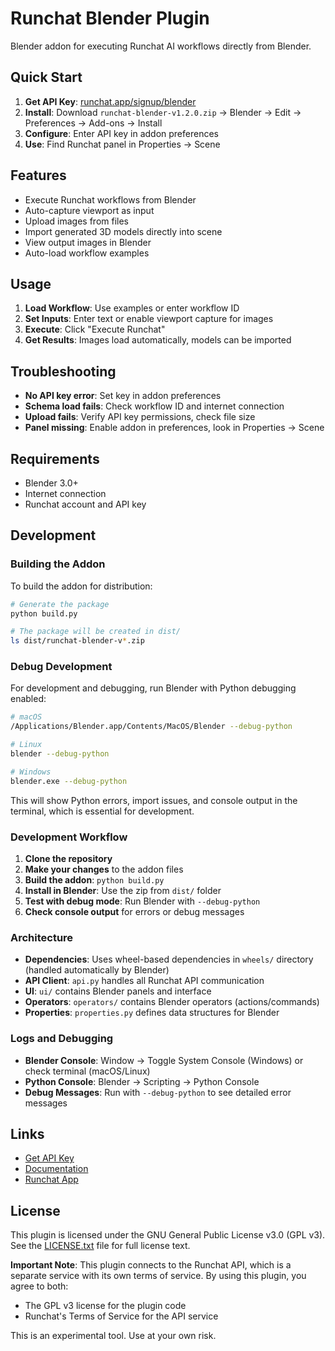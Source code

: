 # Runchat Blender Plugin

Blender addon for executing Runchat AI workflows directly from Blender.

## Quick Start

1. **Get API Key**: [runchat.app/signup/blender](https://runchat.app/signup/blender)
2. **Install**: Download `runchat-blender-v1.2.0.zip` → Blender → Edit → Preferences → Add-ons → Install
3. **Configure**: Enter API key in addon preferences
4. **Use**: Find Runchat panel in Properties → Scene

## Features

- Execute Runchat workflows from Blender
- Auto-capture viewport as input
- Upload images from files
- Import generated 3D models directly into scene
- View output images in Blender
- Auto-load workflow examples

## Usage

1. **Load Workflow**: Use examples or enter workflow ID
2. **Set Inputs**: Enter text or enable viewport capture for images
3. **Execute**: Click "Execute Runchat" 
4. **Get Results**: Images load automatically, models can be imported

## Troubleshooting

- **No API key error**: Set key in addon preferences
- **Schema load fails**: Check workflow ID and internet connection
- **Upload fails**: Verify API key permissions, check file size
- **Panel missing**: Enable addon in preferences, look in Properties → Scene

## Requirements

- Blender 3.0+
- Internet connection
- Runchat account and API key

## Development

### Building the Addon

To build the addon for distribution:

```bash
# Generate the package
python build.py

# The package will be created in dist/
ls dist/runchat-blender-v*.zip
```

### Debug Development

For development and debugging, run Blender with Python debugging enabled:

```bash
# macOS
/Applications/Blender.app/Contents/MacOS/Blender --debug-python

# Linux
blender --debug-python

# Windows
blender.exe --debug-python
```

This will show Python errors, import issues, and console output in the terminal, which is essential for development.

### Development Workflow

1. **Clone the repository**
2. **Make your changes** to the addon files
3. **Build the addon**: `python build.py`
4. **Install in Blender**: Use the zip from `dist/` folder
5. **Test with debug mode**: Run Blender with `--debug-python`
6. **Check console output** for errors or debug messages

### Architecture

- **Dependencies**: Uses wheel-based dependencies in `wheels/` directory (handled automatically by Blender)
- **API Client**: `api.py` handles all Runchat API communication
- **UI**: `ui/` contains Blender panels and interface
- **Operators**: `operators/` contains Blender operators (actions/commands)
- **Properties**: `properties.py` defines data structures for Blender

### Logs and Debugging

- **Blender Console**: Window → Toggle System Console (Windows) or check terminal (macOS/Linux)
- **Python Console**: Blender → Scripting → Python Console
- **Debug Messages**: Run with `--debug-python` to see detailed error messages

## Links

- [Get API Key](https://runchat.app/signup/blender)
- [Documentation](https://docs.runchat.app)
- [Runchat App](https://runchat.app) 

## License

This plugin is licensed under the GNU General Public License v3.0 (GPL v3). See the [LICENSE.txt](LICENSE.txt) file for full license text.

**Important Note**: This plugin connects to the Runchat API, which is a separate service with its own terms of service. By using this plugin, you agree to both:
- The GPL v3 license for the plugin code
- Runchat's Terms of Service for the API service

This is an experimental tool. Use at your own risk.